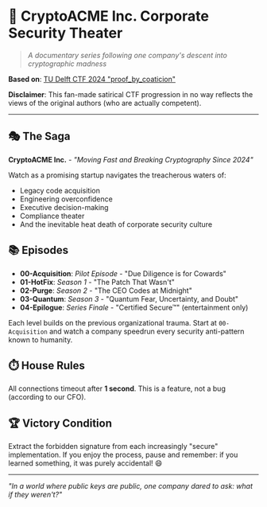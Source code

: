 # 🦝 CryptoACME Inc. Corporate Security Theater

> *A documentary series following one company's descent into cryptographic madness*

**Based on**: [TU Delft CTF 2024 "proof_by_coaticion"](https://github.com/TU-Delft-CTF-Team/tudctf-2024-challenges/blob/main/crypto/proof_by_coaticion)

**Disclaimer**: This fan-made satirical CTF progression in no way reflects the views of the original authors (who are actually competent).

---

## 🎭 The Saga

**CryptoACME Inc.** - *"Moving Fast and Breaking Cryptography Since 2024"*

Watch as a promising startup navigates the treacherous waters of:
- Legacy code acquisition
- Engineering overconfidence
- Executive decision-making
- Compliance theater
- And the inevitable heat death of corporate security culture

## 📚 Episodes

- **00-Acquisition**: *Pilot Episode* - "Due Diligence is for Cowards"
- **01-HotFix**: *Season 1* - "The Patch That Wasn't"  
- **02-Purge**: *Season 2* - "The CEO Codes at Midnight"
- **03-Quantum**: *Season 3* - "Quantum Fear, Uncertainty, and Doubt"
- **04-Epilogue**: *Series Finale* - "Certified Secure™" (entertainment only)

Each level builds on the previous organizational trauma. Start at `00-Acquisition` and watch a company speedrun every security anti-pattern known to humanity.

## ⏱️ House Rules

All connections timeout after **1 second**. This is a feature, not a bug (according to our CFO).

## 🏆 Victory Condition

Extract the forbidden signature from each increasingly "secure" implementation.
If you enjoy the process, pause and remember: if you learned something, it was purely accidental! 😄

---

*"In a world where public keys are public, one company dared to ask: what if they weren't?"*